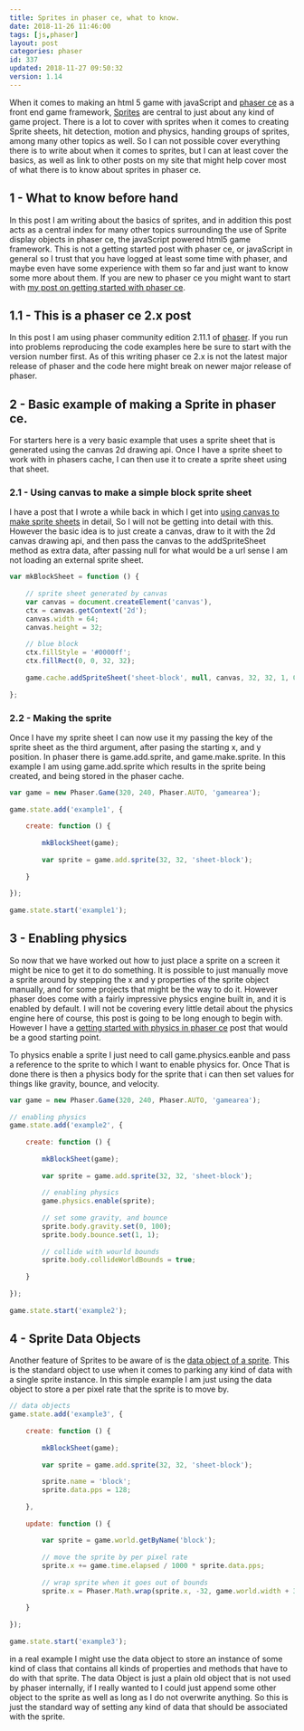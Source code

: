 ```yaml
---
title: Sprites in phaser ce, what to know.
date: 2018-11-26 11:46:00
tags: [js,phaser]
layout: post
categories: phaser
id: 337
updated: 2018-11-27 09:50:32
version: 1.14
---
```


When it comes to making an html 5 game with javaScript and [phaser ce](https://photonstorm.github.io/phaser-ce/index.html) as a front end game framework, [Sprites](https://photonstorm.github.io/phaser-ce/Phaser.Sprite.html) are central to just about any kind of game project. There is a lot to cover with sprites when it comes to creating Sprite sheets, hit detection, motion and physics, handing groups of sprites, among many other topics as well. So I can not possible cover everything there is to write about when it comes to sprites, but I can at least cover the basics, as well as link to other posts on my site that might help cover most of what there is to know about sprites in phaser ce.

<!-- more -->

## 1 - What to know before hand

In this post I am writing about the basics of sprites, and in addition this post acts as a central index for many other topics surrounding the use of Sprite display objects in phaser ce, the javaScript powered html5 game framework. This is not a getting started post with phaser ce, or javaScript in general so I trust that you have logged at least some time with phaser, and maybe even have some experience with them so far and just want to know some more about them. If you are new to phaser ce you might want to start with [my post on getting started with phaser ce](/2017/10/04/phaser-getting-started/).

## 1.1 - This is a phaser ce 2.x post

In this post I am using phaser community edition 2.11.1 of [phaser](https://phaser.io/). If you run into problems reproducing the code examples here be sure to start with the version number first. As of this writing phaser ce 2.x is not the latest major release of phaser and the code here might break on newer major release of phaser.

## 2 - Basic example of making a Sprite in phaser ce.

For starters here is a very basic example that uses a sprite sheet that is generated using the canvas 2d drawing api. Once I have a sprite sheet to work with in phasers cache, I can then use it to create a sprite sheet using that sheet.

### 2.1 - Using canvas to make a simple block sprite sheet

I have a post that I wrote a while back in which I get into [using canvas to make sprite sheets](/2018/08/04/phaser-spritesheet-from-canvas/) in detail, So I will not be getting into detail with this. However the basic idea is to just create a canvas, draw to it with the 2d canvas drawing api, and then pass the canvas to the addSpriteSheet method as extra data, after passing null for what would be a url sense I am not loading an external sprite sheet.

```js
var mkBlockSheet = function () {
 
    // sprite sheet generated by canvas
    var canvas = document.createElement('canvas'),
    ctx = canvas.getContext('2d');
    canvas.width = 64;
    canvas.height = 32;
 
    // blue block
    ctx.fillStyle = '#0000ff';
    ctx.fillRect(0, 0, 32, 32);
 
    game.cache.addSpriteSheet('sheet-block', null, canvas, 32, 32, 1, 0, 0);
 
};
```

### 2.2 - Making the sprite

Once I have my sprite sheet I can now use it my passing the key of the sprite sheet as the third argument, after pasing the starting x, and y position. In phaser there is game.add.sprite, and game.make.sprite. In this example I am using game.add.sprite which results in the sprite being created, and being stored in the phaser cache.

```js
var game = new Phaser.Game(320, 240, Phaser.AUTO, 'gamearea');
 
game.state.add('example1', {
 
    create: function () {
 
        mkBlockSheet(game);
 
        var sprite = game.add.sprite(32, 32, 'sheet-block');
 
    }
 
});
 
game.state.start('example1');
```

## 3 - Enabling physics

So now that we have worked out how to just place a sprite on a screen it might be nice to get it to do something. It is possible to just manually move a sprite around by stepping the x and y properties of the sprite object manually, and for some projects that might be the way to do it. However phaser does come with a fairly impressive physics engine built in, and it is enabled by default. I will not be covering every little detail about the physics engine here of course, this post is going to be long enough to begin with. However I have a [getting started with physics in phaser ce](/2018/10/27/phaser-physics-getting-started/) post that would be a good starting point.

To physics enable a sprite I just need to call game.physics.eanble and pass a reference to the sprite to which I want to enable physics for. Once That is done there is then a physics body for the sprite that i can then set values for things like gravity, bounce, and velocity.

```js
var game = new Phaser.Game(320, 240, Phaser.AUTO, 'gamearea');
 
// enabling physics
game.state.add('example2', {
 
    create: function () {
 
        mkBlockSheet(game);
 
        var sprite = game.add.sprite(32, 32, 'sheet-block');
 
        // enabling physics
        game.physics.enable(sprite);
 
        // set some gravity, and bounce
        sprite.body.gravity.set(0, 100);
        sprite.body.bounce.set(1, 1);
 
        // collide with wourld bounds
        sprite.body.collideWorldBounds = true;
 
    }
 
});
 
game.state.start('example2');
```

## 4 - Sprite Data Objects

Another feature of Sprites to be aware of is the [data object of a sprite](/2018/09/14/phaser-sprite-data/). This is the standard object to use when it comes to parking any kind of data with a single sprite instance. In this simple example I am just using the data object to store a per pixel rate that the sprite is to move by.

```js
// data objects
game.state.add('example3', {
 
    create: function () {
 
        mkBlockSheet(game);
 
        var sprite = game.add.sprite(32, 32, 'sheet-block');
 
        sprite.name = 'block';
        sprite.data.pps = 128;
 
    },
 
    update: function () {
 
        var sprite = game.world.getByName('block');
 
        // move the sprite by per pixel rate
        sprite.x += game.time.elapsed / 1000 * sprite.data.pps;
 
        // wrap sprite when it goes out of bounds
        sprite.x = Phaser.Math.wrap(sprite.x, -32, game.world.width + 32);
 
    }
 
});
 
game.state.start('example3');
```

in a real example I might use the data object to store an instance of some kind of class that contains all kinds of properties and methods that have to do with that sprite. The data Object is just a plain  old object that is not used by phaser internally, if I really wanted to I could just append some other object to the sprite as well as long as I do not overwrite anything. So this is just the standard way of setting any kind of data that should be associated with the sprite.